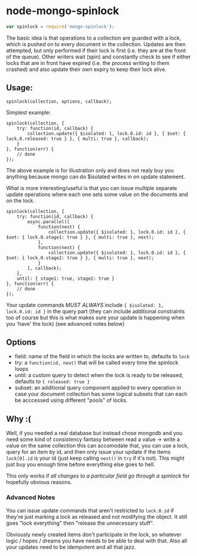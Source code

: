 # node-mongo-spinlock

```javascript
var spinlock = require('mongo-spinlock');
```

The basic idea is that operations to a collection are guarded with a lock, which is pushed on to every document in the collection. Updates are then attempted, but only performed if their lock is first (i.e. they are at the front of the queue). Other writers wait (spin) and constantly check to see if either locks that are in front have expired (i.e. the process writing to them crashed) and also update their own expiry to keep their lock alive.

## Usage:

`spinlock(collection, options, callback);`

Simplest example:

```
spinlock(collection, {
    try: function(id, callback) {
		collection.update({ $isolated: 1, lock.0.id: id }, { $set: { lock.0.released: true } }, { multi: true }, callback);
    }
}, function(err) {
    // done
});
```

The above example is for illustration only and does not realy buy you anything because mongo can do $isolated writes in on update statement.

What is more interesting/useful is that you can issue multiple separate update operations where each one sets some value on the documents and on the lock.

```
spinlock(collection, {
    try: function(id, callback) {
		async.parallel([
			function(next) {
				collection.update({ $isolated: 1, lock.0.id: id }, { $set: { lock.0.stage1: true } }, { multi: true }, next);
			},
			function(next) {
				collection.update({ $isolated: 1, lock.0.id: id }, { $set: { lock.0.stage2: true } }, { multi: true }, next);
			}
		], callback);
    },
	until: { stage1: true, stage2: true }
}, function(err) {
    // done
});
```

Your update commands *MUST ALWAYS* include `{ $isolated: 1, lock.0.id: id }` in the query part (they can include additional constraints too of course but this is what makes sure your update is happening when you 'have' the lock) (see advanced notes below)

## Options

* field: name of the field in which the locks are written to, defaults to `lock`
* try: a `function(id, next)` that will be called every time the spinlock loops
* until: a custom query to detect when the lock is ready to be released, defaults to `{ released: true }`
* subset: an additional query component applied to every operation in case your document collection has some logical subsets that can each be acccessed using different "pools" of locks.

## Why :(

Well, if you needed a real database but instead chose mongodb and you need some kind of consistency fantasy between read a value -> write a value on the same collection this can accomodate that, you can use a lock, query for an item by id, and then only issue your update if the items `lock[0].id` is your id (just keep calling `next()` in `try` if it's not). This might just buy you enough time before everything else goes to hell.

This only works if *all changes to a particular field go through a spinlock* for hopefully obvious reasons.

### Advanced Notes

You can issue update commands that aren't restricted to `lock.0.id` if they're just marking a lock as released and not modifying the object. It still goes "lock everything" then "release the unnecessary stuff".

Obviously newly created items don't participate in the lock, so whatever logic / hopes / dreams you have needs to be able to deal with that. Also all your updates need to be idempotent and all that jazz.
